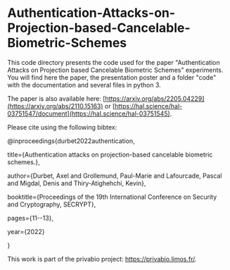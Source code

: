 # Authentication-Attacks-on-Projection-based-Cancelable-Biometric-Schemes


This code directory presents the code used for the paper "Authentication Attacks on Projection based Cancelable Biometric Schemes" experiments. 
You will find here the paper, the presentation poster and a folder "code" with the documentation and several files in python 3.

The paper is also available here: [https://arxiv.org/abs/2205.04229](https://arxiv.org/abs/2110.15163) or [https://hal.science/hal-03751547/document](https://hal.science/hal-03751545).

Please cite using the following bibtex:


@inproceedings{durbet2022authentication,


  title={Authentication attacks on projection-based cancelable biometric schemes.},
  
  
  author={Durbet, Axel and Grollemund, Paul-Marie and Lafourcade, Pascal and Migdal, Denis and Thiry-Atighehchi, Kevin},
  
  
  booktitle={Proceedings of the 19th International Conference on Security and Cryptography, SECRYPT},
  
  
  pages={11--13},
  
  
  year={2022}
  
  
}



This work is part of the privabio project: https://privabio.limos.fr/.
